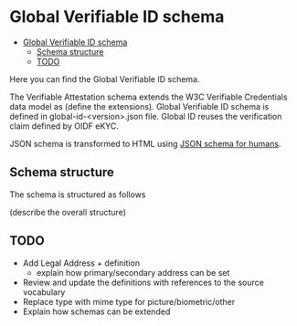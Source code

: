 # Global Verifiable ID schema

- [Global Verifiable ID schema](#global-verifiable-id-schema)
	- [Schema structure](#schema-structure)
	- [TODO](#todo)

Here you can find the Global Verifiable ID schema.

The Verifiable Attestation schema extends the W3C Verifiable Credentials data model as (define the extensions). Global Verifiable ID schema is defined in global-id-\<version>.json file. Global ID reuses the verification claim defined by OIDF eKYC.

JSON schema is transformed to HTML using [JSON schema for humans](https://github.com/coveooss/json-schema-for-humans).

## Schema structure

The schema is structured as follows

(describe the overall structure)

## TODO

- Add Legal Address + definition
  - explain how primary/secondary address can be set
- Review and update the definitions with references to the source vocabulary
- Replace type with mime type for picture/biometric/other
- Explain how schemas can be extended  
